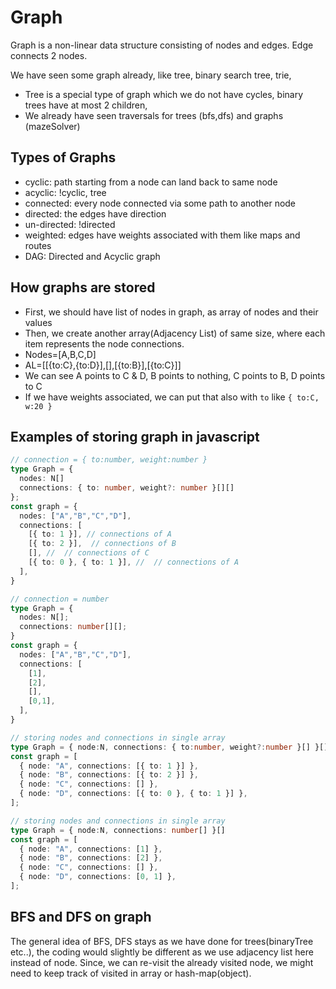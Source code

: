 # Graph
Graph is a non-linear data structure consisting of nodes and edges. Edge connects 2 nodes.

We have seen some graph already, like tree, binary search tree, trie,
- Tree is a special type of graph which we do not have cycles, binary trees have at most 2 children, 
- We already have seen traversals for trees (bfs,dfs) and graphs (mazeSolver)


## Types of Graphs
- cyclic: path starting from a node can land back to same node 
- acyclic: !cyclic, tree
- connected: every node connected via some path to another node
- directed: the edges have direction
- un-directed: !directed
- weighted: edges have weights associated with them like maps and routes
- DAG: Directed and Acyclic graph


## How graphs are stored
- First, we should have list of nodes in graph, as array of nodes and their values
- Then, we create another array(Adjacency List) of same size, where each item represents the node connections.
- Nodes=[A,B,C,D]
- AL=[[{to:C},{to:D}],[],[{to:B}],[{to:C}]]
- We can see A points to C & D, B points to nothing, C points to B, D points to C
- If we have weights associated, we can put that also with `to` like `{ to:C, w:20 }`

## Examples of storing graph in javascript
```ts
// connection = { to:number, weight:number }
type Graph = {
  nodes: N[]
  connections: { to: number, weight?: number }[][]
};
const graph = {
  nodes: ["A","B","C","D"],
  connections: [
    [{ to: 1 }], // connections of A
    [{ to: 2 }],  // connections of B
    [], //  // connections of C
    [{ to: 0 }, { to: 1 }], //  // connections of A
  ],
}
```
```ts
// connection = number
type Graph = {
  nodes: N[];
  connections: number[][];
}
const graph = {
  nodes: ["A","B","C","D"],
  connections: [
    [1],
    [2],
    [],
    [0,1],
  ],
}
```
```ts
// storing nodes and connections in single array
type Graph = { node:N, connections: { to:number, weight?:number }[] }[]
const graph = [
  { node: "A", connections: [{ to: 1 }] },
  { node: "B", connections: [{ to: 2 }] },
  { node: "C", connections: [] },
  { node: "D", connections: [{ to: 0 }, { to: 1 }] },
];
```
```ts
// storing nodes and connections in single array
type Graph = { node:N, connections: number[] }[]
const graph = [
  { node: "A", connections: [1] },
  { node: "B", connections: [2] },
  { node: "C", connections: [] },
  { node: "D", connections: [0, 1] },
];
```

## BFS and DFS on graph
The general idea of BFS, DFS stays as we have done for trees(binaryTree etc..), the coding would slightly be different as we use adjacency list here instead of node. Since, we can re-visit the already visited node, we might need to keep track of visited in array or hash-map(object).